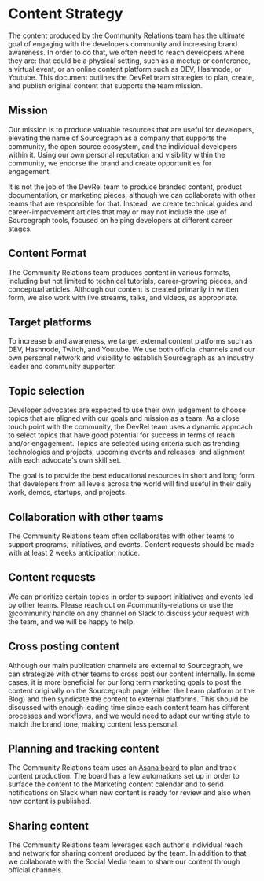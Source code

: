 # Content Strategy

The content produced by the Community Relations team has the ultimate goal of engaging with the developers community and increasing brand awareness. In order to do that, we often need to reach developers where they are: that could be a physical setting, such as a meetup or conference, a virtual event, or an online content platform such as DEV, Hashnode, or Youtube. This document outlines the DevRel team strategies to plan, create, and publish original content that supports the team mission.

## Mission

Our mission is to produce valuable resources that are useful for developers, elevating the name of Sourcegraph as a company that supports the community, the open source ecosystem, and the individual developers within it. Using our own personal reputation and visibility within the community, we endorse the brand and create opportunities for engagement.

It is not the job of the DevRel team to produce branded content, product documentation, or marketing pieces, although we can collaborate with other teams that are responsible for that. Instead, we create technical guides and career-improvement articles that may or may not include the use of Sourcegraph tools, focused on helping developers at different career stages.

## Content Format

The Community Relations team produces content in various formats, including but not limited to technical tutorials, career-growing pieces, and conceptual articles. Although our content is created primarily in written form, we also work with live streams, talks, and videos, as appropriate.

## Target platforms

To increase brand awareness, we target external content platforms such as DEV, Hashnode, Twitch, and Youtube. We use both official channels and our own personal network and visibility to establish Sourcegraph as an industry leader and community supporter.

## Topic selection

Developer advocates are expected to use their own judgement to choose topics that are aligned with our goals and mission as a team. As a close touch point with the community, the DevRel team uses a dynamic approach to select topics that have good potential for success in terms of reach and/or engagement. Topics are selected using criteria such as trending technologies and projects, upcoming events and releases, and alignment with each advocate's own skill set.

The goal is to provide the best educational resources in short and long form that developers from all levels across the world will find useful in their daily work, demos, startups, and projects.

## Collaboration with other teams

The Community Relations team often collaborates with other teams to support programs, initiatives, and events. Content requests should be made with at least 2 weeks anticipation notice.

## Content requests

We can prioritize certain topics in order to support initiatives and events led by other teams. Please reach out on #community-relations or use the @community handle on any channel on Slack to discuss your request with the team, and we will be happy to help.

## Cross posting content

Although our main publication channels are external to Sourcegraph, we can strategize with other teams to cross post our content internally. In some cases, it is more beneficial for our long term marketing goals to post the content originally on the Sourcegraph page (either the Learn platform or the Blog) and then syndicate the content to external platforms. This should be discussed with enough leading time since each content team has different processes and workflows, and we would need to adapt our writing style to match the brand tone, making content less personal.

## Planning and tracking content

The Community Relations team uses an [Asana board](https://app.asana.com/0/1201225298094752/board) to plan and track content production. The board has a few automations set up in order to surface the content to the Marketing content calendar and to send notifications on Slack when new content is ready for review and also when new content is published.

## Sharing content

The Community Relations team leverages each author's individual reach and network for sharing content produced by the team. In addition to that, we collaborate with the Social Media team to share our content through official channels.
